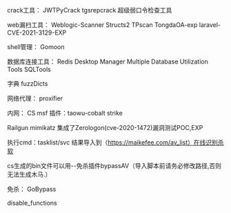 crack工具：
JWTPyCrack
tgsrepcrack
超级弱口令检查工具

web漏扫工具：
Weblogic-Scanner
Structs2
TPscan
TongdaOA-exp
laravel-CVE-2021-3129-EXP

shell管理：
Gomoon

数据库连接工具：
Redis Desktop Manager
Multiple Database Utilization Tools
SQLTools

字典
fuzzDicts

网络代理：
proxifier


内网：
CS
msf
插件：taowu-cobalt strike

Railgun
mimikatz 集成了Zerologon(cve-2020-1472)漏洞测试POC,EXP

执行cmd：tasklist/svc
结果导入到（https://maikefee.com/av_list）在线识别杀软

cs生成的bin文件可以用--免杀插件bypassAV（导入脚本前请务必修改路径,否则无法生成木马.）

免杀：
GoBypass

disable_functions




